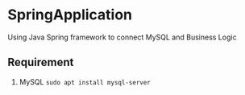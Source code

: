 # SpringApplication
Using Java Spring framework to connect MySQL and Business Logic

## Requirement
1. MySQL 
``` sudo apt install mysql-server ```
